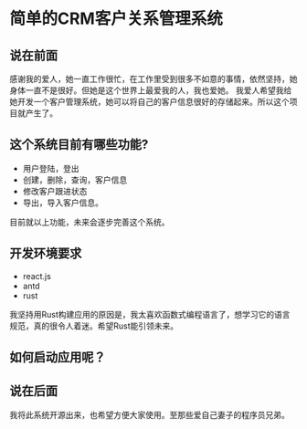 # 简单的CRM客户关系管理系统

## 说在前面

感谢我的爱人，她一直工作很忙，在工作里受到很多不如意的事情，依然坚持，她身体一直不是很好。但她是这个世界上最爱我的人，我也爱她。
我爱人希望我给她开发一个客户管理系统，她可以将自己的客户信息很好的存储起来。所以这个项目就产生了。



## 这个系统目前有哪些功能?

- 用户登陆，登出
- 创建，删除，查询，客户信息
- 修改客户跟进状态
- 导出，导入客户信息。

目前就以上功能，未来会逐步完善这个系统。

## 开发环境要求

- react.js
- antd
- rust

我坚持用Rust构建应用的原因是，我太喜欢函数式编程语言了，想学习它的语言规范，真的很令人着迷。希望Rust能引领未来。

## 如何启动应用呢？



## 说在后面

我将此系统开源出来，也希望方便大家使用。至那些爱自己妻子的程序员兄弟。